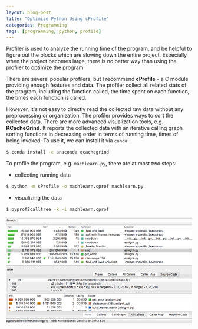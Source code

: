 ```yaml
---
layout: blog-post
title: "Optimize Python Using cProfile"
categories: Programming
tags: [programming, python, profile]
---
```


Profiler is used to analyze the running time of the program, and be helpful to figure out the blocks which are
slowing down the entire project. Especially when the project becomes large, there is no better way than using the
profiler to optimize the program.

There are several popular profilers, but I recommend **cProfile** - a C module providing enough features and data.
The profiler collect all related stats of the program, including the function called, the time spent on each function,
the times each function is called.

However, it's not easy to directly read the collected raw data without any preprocessing or organization. The profiler
provides ways to sort the collected data. There are more advanced visualization tools, e.g. **KCacheGrind**. It reports the
collected data with an iterative calling graph sorting functions in decreasing order in terms of running time, times
of being invoked. To use it, we can install it via `conda`:

```bash
$ conda install -c anaconda qcachegrind
```

To profile the program, e.g. `machlearn.py`, there are at most two steps:
- collecting running data

```bash
$ python -m cProfile -o machlearn.cprof machlearn.py
```

- visualizing the data

```bash
$ pyprof2calltree -k -i machlearn.cprof
```

<img class='inset center' src="/assets/images/kcachegrind.png" width="750"/>


